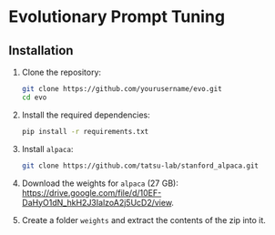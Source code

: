 # Evolutionary Prompt Tuning

## Installation

1. Clone the repository:
   ```bash
   git clone https://github.com/yourusername/evo.git
   cd evo
   ```

2. Install the required dependencies:
   ```bash
   pip install -r requirements.txt
   ```

3. Install `alpaca`:
   ```bash
   git clone https://github.com/tatsu-lab/stanford_alpaca.git
   ```

4. Download the weights for `alpaca` (27 GB): https://drive.google.com/file/d/10EF-DaHyO1dN_hkH2J3IalzoA2j5UcD2/view.

5. Create a folder `weights` and extract the contents of the zip into it.
